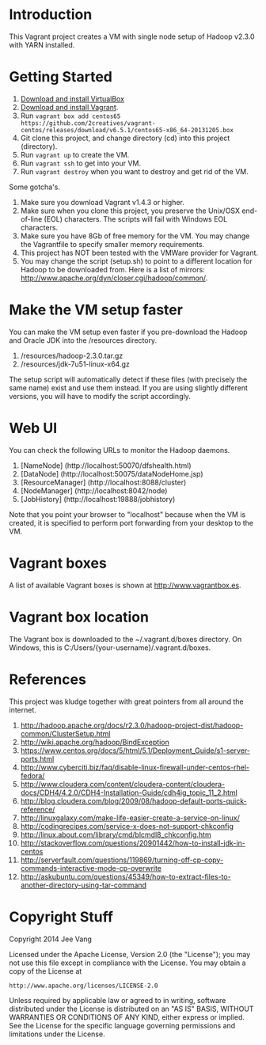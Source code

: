 # Introduction

This Vagrant project creates a VM with single node setup of Hadoop v2.3.0 with YARN installed.

# Getting Started

1. [Download and install VirtualBox](https://www.virtualbox.org/wiki/Downloads)
2. [Download and install Vagrant](http://www.vagrantup.com/downloads.html).
3. Run ```vagrant box add centos65 https://github.com/2creatives/vagrant-centos/releases/download/v6.5.1/centos65-x86_64-20131205.box```
4. Git clone this project, and change directory (cd) into this project (directory).
5. Run ```vagrant up``` to create the VM.
6. Run ```vagrant ssh``` to get into your VM.
7. Run ```vagrant destroy``` when you want to destroy and get rid of the VM.

Some gotcha's.

1. Make sure you download Vagrant v1.4.3 or higher.
2. Make sure when you clone this project, you preserve the Unix/OSX end-of-line (EOL) characters. The scripts will fail with Windows EOL characters.
3. Make sure you have 8Gb of free memory for the VM. You may change the Vagrantfile to specify smaller memory requirements.
4. This project has NOT been tested with the VMWare provider for Vagrant.
5. You may change the script (setup.sh) to point to a different location for Hadoop to be downloaded from. Here is a list of mirrors: http://www.apache.org/dyn/closer.cgi/hadoop/common/.

# Make the VM setup faster
You can make the VM setup even faster if you pre-download the Hadoop and Oracle JDK into the /resources directory.

1. /resources/hadoop-2.3.0.tar.gz
2. /resources/jdk-7u51-linux-x64.gz

The setup script will automatically detect if these files (with precisely the same name) exist and use them instead. If you are using slightly different versions, you will have to modify the script accordingly.

# Web UI
You can check the following URLs to monitor the Hadoop daemons.

1. [NameNode] (http://localhost:50070/dfshealth.html)
2. [DataNode] (http://localhost:50075/dataNodeHome.jsp)
3. [ResourceManager] (http://localhost:8088/cluster)
4. [NodeManager] (http://localhost:8042/node)
5. [JobHistory] (http://localhost:19888/jobhistory)

Note that you point your browser to "localhost" because when the VM is created, it is specified to perform port forwarding from your desktop to the VM.

# Vagrant boxes
A list of available Vagrant boxes is shown at http://www.vagrantbox.es. 

# Vagrant box location
The Vagrant box is downloaded to the ~/.vagrant.d/boxes directory. On Windows, this is C:/Users/{your-username}/.vagrant.d/boxes.

# References
This project was kludge together with great pointers from all around the internet. 

1. http://hadoop.apache.org/docs/r2.3.0/hadoop-project-dist/hadoop-common/ClusterSetup.html 
2. http://wiki.apache.org/hadoop/BindException
3. https://www.centos.org/docs/5/html/5.1/Deployment_Guide/s1-server-ports.html
4. http://www.cyberciti.biz/faq/disable-linux-firewall-under-centos-rhel-fedora/ 
5. http://www.cloudera.com/content/cloudera-content/cloudera-docs/CDH4/4.2.0/CDH4-Installation-Guide/cdh4ig_topic_11_2.html 
6. http://blog.cloudera.com/blog/2009/08/hadoop-default-ports-quick-reference/ 
7. http://linuxgalaxy.com/make-life-easier-create-a-service-on-linux/ 
8. http://codingrecipes.com/service-x-does-not-support-chkconfig 
9. http://linux.about.com/library/cmd/blcmdl8_chkconfig.htm 
10. http://stackoverflow.com/questions/20901442/how-to-install-jdk-in-centos 
11. http://serverfault.com/questions/119869/turning-off-cp-copy-commands-interactive-mode-cp-overwrite 
12. http://askubuntu.com/questions/45349/how-to-extract-files-to-another-directory-using-tar-command 

# Copyright Stuff
Copyright 2014 Jee Vang

Licensed under the Apache License, Version 2.0 (the "License");
you may not use this file except in compliance with the License.
You may obtain a copy of the License at

    http://www.apache.org/licenses/LICENSE-2.0

Unless required by applicable law or agreed to in writing, software
distributed under the License is distributed on an "AS IS" BASIS,
WITHOUT WARRANTIES OR CONDITIONS OF ANY KIND, either express or implied.
See the License for the specific language governing permissions and
limitations under the License.
